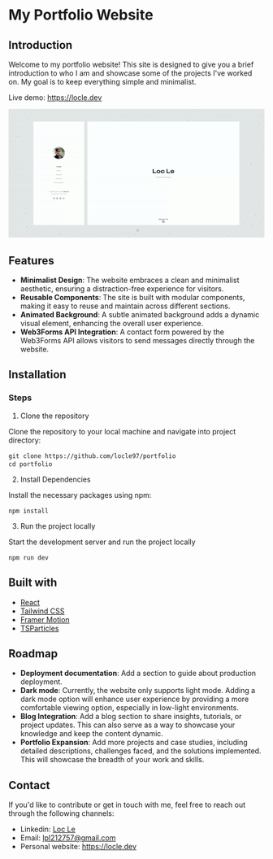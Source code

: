 # My Portfolio Website

## Introduction
Welcome to my portfolio website! This site is designed to give you a brief introduction to who I am and showcase some of the projects I've worked on. My goal is to keep everything simple and minimalist.

Live demo: https://locle.dev

![alt text](./resources/portfolio-fullscreen-demo.gif)

## Features

- **Minimalist Design**: The website embraces a clean and minimalist aesthetic, ensuring a distraction-free experience for visitors.
- **Reusable Components**: The site is built with modular components, making it easy to reuse and maintain across different sections.
- **Animated Background**: A subtle animated background adds a dynamic visual element, enhancing the overall user experience.
- **Web3Forms API Integration**: A contact form powered by the Web3Forms API allows visitors to send messages directly through the website.

## Installation

### Steps

1. Clone the repository

Clone the repository to your local machine and navigate into project directory:
```
git clone https://github.com/locle97/portfolio
cd portfolio
```

2. Install Dependencies

Install the necessary packages using npm:
```
npm install
```

3. Run the project locally

Start the development server and run the project locally
```
npm run dev
```

## Built with

- [React](https://react.dev/)
- [Tailwind CSS](https://tailwindcss.com/)
- [Framer Motion](https://www.framer.com/motion/)
- [TSParticles](https://particles.js.org/)

## Roadmap

- **Deployment documentation**: Add a section to guide about production deployment.
- **Dark mode**: Currently, the website only supports light mode. Adding a dark mode option will enhance user experience by providing a more comfortable viewing option, especially in low-light environments.
- **Blog Integration**: Add a blog section to share insights, tutorials, or project updates. This can also serve as a way to showcase your knowledge and keep the content dynamic.
- **Portfolio Expansion**: Add more projects and case studies, including detailed descriptions, challenges faced, and the solutions implemented. This will showcase the breadth of your work and skills.

## Contact

If you'd like to contribute or get in touch with me, feel free to reach out through the following channels:
- Linkedin: [Loc Le](https://www.linkedin.com/in/loc-le-phat-2b639020a/)
- Email: lpl212757@gmail.com
- Personal website: https://locle.dev
